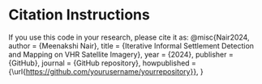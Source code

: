 # Citation Instructions

If you use this code in your research, please cite it as:
@misc{Nair2024,
author = {Meenakshi Nair},
title = {Iterative Informal Settlement Detection and Mapping on VHR Satellite Imagery},
year = {2024},
publisher = {GitHub},
journal = {GitHub repository},
howpublished = {\url{https://github.com/yourusername/yourrepository}},
}

